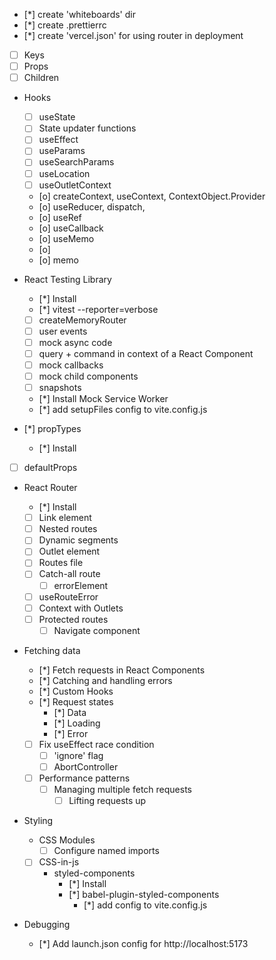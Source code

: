 - [*] create 'whiteboards' dir
- [*] create .prettierrc
- [*] create 'vercel.json' for using router in deployment

- [ ] Keys
- [ ] Props
- [ ] Children

- Hooks

  - [ ] useState
  - [ ] State updater functions
  - [ ] useEffect
  - [ ] useParams
  - [ ] useSearchParams
  - [ ] useLocation
  - [ ] useOutletContext
  - [o] createContext, useContext, ContextObject.Provider
  - [o] useReducer, dispatch,
  - [o] useRef
  - [o] useCallback
  - [o] useMemo
  - [o] <Profiler>
  - [o] memo

- React Testing Library

  - [*] Install
  - [*] vitest --reporter=verbose
  - [ ] createMemoryRouter
  - [ ] user events
  - [ ] mock async code
  - [ ] query + command in context of a React Component
  - [ ] mock callbacks
  - [ ] mock child components
  - [ ] snapshots
  - [*] Install Mock Service Worker
  - [*] add setupFiles config to vite.config.js

- [*] propTypes
  - [*] Install
- [ ] defaultProps

- React Router

  - [*] Install
  - [ ] Link element
  - [ ] Nested routes
  - [ ] Dynamic segments
  - [ ] Outlet element
  - [ ] Routes file
  - [ ] Catch-all route
    - [ ] errorElement
  - [ ] useRouteError
  - [ ] Context with Outlets
  - [ ] Protected routes
    - [ ] Navigate component

- Fetching data

  - [*] Fetch requests in React Components
  - [*] Catching and handling errors
  - [*] Custom Hooks
  - [*] Request states
    - [*] Data
    - [*] Loading
    - [*] Error
  - [ ] Fix useEffect race condition
    - [ ] 'ignore' flag
    - [ ] AbortController
  - [ ] Performance patterns
    - [ ] Managing multiple fetch requests
      - [ ] Lifting requests up

- Styling

  - CSS Modules
    - [ ] Configure named imports
  - [ ] CSS-in-js
    - styled-components
      - [*] Install
      - [*] babel-plugin-styled-components
        - [*] add config to vite.config.js

- Debugging
  - [*] Add launch.json config for http://localhost:5173
